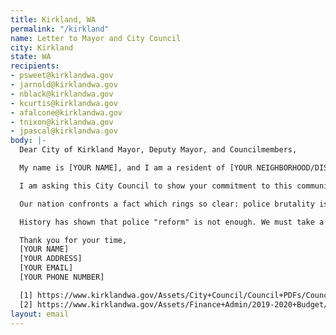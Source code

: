 ```yaml
---
title: Kirkland, WA
permalink: "/kirkland"
name: Letter to Mayor and City Council
city: Kirkland
state: WA
recipients:
- psweet@kirklandwa.gov
- jarnold@kirklandwa.gov
- nblack@kirklandwa.gov
- kcurtis@kirklandwa.gov
- afalcone@kirklandwa.gov
- tnixon@kirklandwa.gov
- jpascal@kirklandwa.gov
body: |-
  Dear City of Kirkland Mayor, Deputy Mayor, and Councilmembers,

  My name is [YOUR NAME], and I am a resident of [YOUR NEIGHBORHOOD/DISTRICT]. I am writing to demand that the City Council adopts a 2021-2022 budget for the people that satisfies the council's public safety goal of "[Providing] for public safety through a community-based approach that focuses on prevention of problems..." [1] and redirects funding away from the police.

  I am asking this City Council to show your commitment to this community by making meaningful changes to the city's priorities as reflected in the budget. In the 2019-2020 Budget, the City of Kirkland allocated 21% of its 245 million dollars in expenses to the Kirkland Police Department [2]. I urge you to advocate for a meaningful reallocation of the city's expenditures: away from policing and towards social programs and resources that support housing, jobs, education, health care, child care, and other critical community needs.

  Our nation confronts a fact which rings so clear: police brutality is not a problem we can solve with reform alone. Police brutality is evidence of police power gone too far. Ironically, we have seen police response to peaceful protests across our country be incredibly aggressive. We have seen police terrorize journalists, civilian medics, and peaceful protesters just across the lake in Seattle. Tear gas, mace, and rubber bullets have been used to qualm dissent.

  History has shown that police "reform" is not enough. We must take a hard look at the ways that the current system in place fails to serve--and in fact actively harms--our community, and come together to reimagine the role of police in our city.

  Thank you for your time,
  [YOUR NAME]
  [YOUR ADDRESS]
  [YOUR EMAIL]
  [YOUR PHONE NUMBER]

  [1] https://www.kirklandwa.gov/Assets/City+Council/Council+PDFs/Council+Goals+2019.pdf
  [2] https://www.kirklandwa.gov/Assets/Finance+Admin/2019-2020+Budget/2019-2020+Final+Budget+Document.pdf
layout: email
---
```


